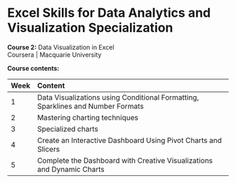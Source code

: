 # Excel Skills for Data Analytics and Visualization Specialization

**Course 2:** Data Visualization in Excel<br>
Coursera | Macquarie University<br>

**Course contents:**

Week | Content
:----|:-------
1 | Data Visualizations using Conditional Formatting, Sparklines and Number Formats
2 | Mastering charting techniques
3 | Specialized charts
4 | Create an Interactive Dashboard Using Pivot Charts and Slicers
5 | Complete the Dashboard with Creative Visualizations and Dynamic Charts
